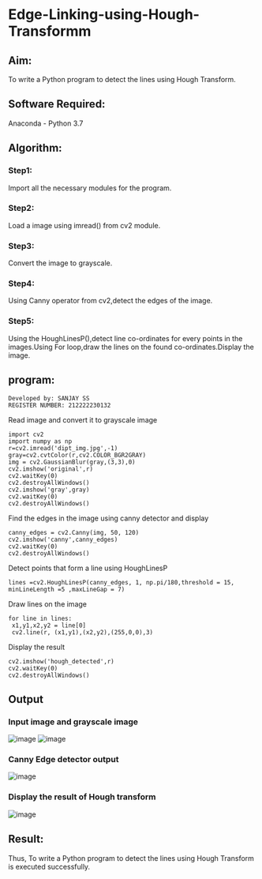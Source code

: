 # Edge-Linking-using-Hough-Transformm
## Aim:
To write a Python program to detect the lines using Hough Transform.

## Software Required:
Anaconda - Python 3.7

## Algorithm:
### Step1:
Import all the necessary modules for the program.

### Step2:
Load a image using imread() from cv2 module.

### Step3:
Convert the image to grayscale.

### Step4:
Using Canny operator from cv2,detect the edges of the image.

### Step5:
Using the HoughLinesP(),detect line co-ordinates for every points in the images.Using For loop,draw the lines on the found co-ordinates.Display the image.

## program:
```
Developed by: SANJAY SS
REGISTER NUMBER: 212222230132
```
Read image and convert it to grayscale image
```
import cv2
import numpy as np
r=cv2.imread('dipt_img.jpg',-1)
gray=cv2.cvtColor(r,cv2.COLOR_BGR2GRAY)
img = cv2.GaussianBlur(gray,(3,3),0)
cv2.imshow('original',r)
cv2.waitKey(0)
cv2.destroyAllWindows()
cv2.imshow('gray',gray)
cv2.waitKey(0)
cv2.destroyAllWindows()

```
Find the edges in the image using canny detector and display
```
canny_edges = cv2.Canny(img, 50, 120)
cv2.imshow('canny',canny_edges)
cv2.waitKey(0)
cv2.destroyAllWindows()
```

Detect points that form a line using HoughLinesP
```
lines =cv2.HoughLinesP(canny_edges, 1, np.pi/180,threshold = 15, minLineLength =5 ,maxLineGap = 7)

```

Draw lines on the image
```
for line in lines:
 x1,y1,x2,y2 = line[0]
 cv2.line(r, (x1,y1),(x2,y2),(255,0,0),3)
```


Display the result
```
cv2.imshow('hough_detected',r)
cv2.waitKey(0)
cv2.destroyAllWindows()
```

## Output

### Input image and grayscale image
![image](https://github.com/user-attachments/assets/caabbeca-971e-466e-b10e-df86f8d5d581)
![image](https://github.com/user-attachments/assets/ef622d9f-64fc-438c-a1ca-9e38ff373a15)


### Canny Edge detector output
![image](https://github.com/user-attachments/assets/ac239b54-f02e-407a-913c-4ba306a0d6eb)


### Display the result of Hough transform
![image](https://github.com/user-attachments/assets/8ff2259e-93e7-4d7a-a399-1b9c51c5c299)

## Result:
Thus, To write a Python program to detect the lines using Hough Transform is executed successfully.
